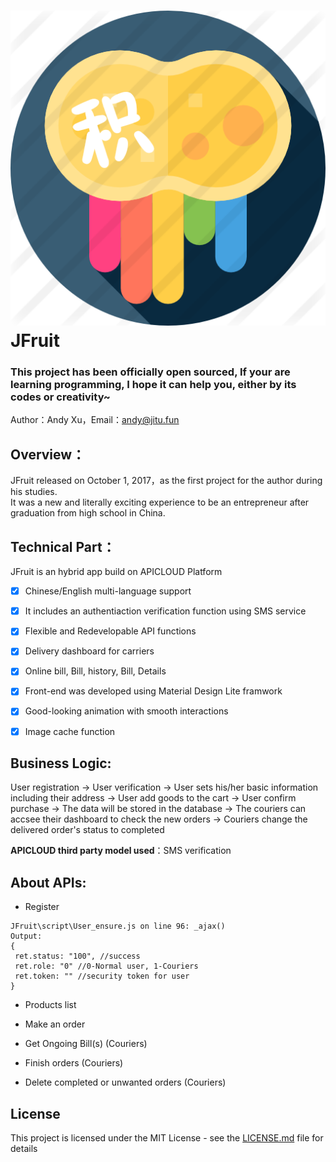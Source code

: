 ![JFruit](https://github.com/Qitu/JFruit/raw/master/JFruit/image/jitu.png "JT logo")  
JFruit
=======
### This project has been officially open sourced, If your are learning programming, I hope it can help you, either by its codes or creativity~ 
  Author：Andy Xu，Email：andy@jitu.fun    
  
  
## Overview：  
JFruit released on October 1, 2017，as the first project for the author during his studies.   
It was a new and literally exciting experience to be an entrepreneur after graduation from high school in China.  
  
## Technical Part：  
JFruit is an hybrid app build on APICLOUD Platform  
- [x] Chinese/English multi-language support
- [x] It includes an authentiaction verification function using SMS service
- [x] Flexible and Redevelopable API functions
- [x] Delivery dashboard for carriers
- [x] Online bill, Bill, history, Bill, Details
- [x] Front-end was developed using Material Design Lite framwork
- [x] Good-looking animation with smooth interactions
- [x] Image cache function  
    
    
## Business Logic:  
User registration -> User verification -> User sets his/her basic information including their address -> User add goods to the cart -> User confirm purchase ->
The data will be stored in the database -> The couriers can accsee their dashboard to check the new orders -> Couriers change the delivered order's status to completed
   
**APICLOUD third party model used**：SMS verification  
   
## About APIs:  
* Register
```
JFruit\script\User_ensure.js on line 96: _ajax()  
Output:  
{  
 ret.status: "100", //success  
 ret.role: "0" //0-Normal user, 1-Couriers  
 ret.token: "" //security token for user  
}
```
- Products list
* Make an order
- Get Ongoing Bill(s) (Couriers)
* Finish orders (Couriers)
- Delete completed or unwanted orders (Couriers)  

## License
This project is licensed under the MIT License - see the [LICENSE.md](https://github.com/Qitu/JFruit/raw/master/LICENSE.md) file for details
   
